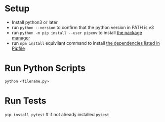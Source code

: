 # Setup

- Install python3 or later
- run `python --version` to confirm that the python version in PATH is v3
- run `python -m pip install --user pipenv` to install [the package manager](https://packaging.python.org/en/latest/tutorials/managing-dependencies/)
- run `npm install` equivilant command to install [the dependencies listed in Pipfile](./Pipfile)

# Run Python Scripts

`python <filename.py>`

# Run Tests

`pip install pytest` # if not already installed
`pytest`

